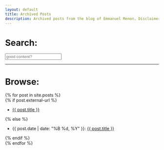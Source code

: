```yaml
---
layout: default
title: Archived Posts
description: Archived posts from the blog of Emmanuel Menon. Disclaimer - none of these posts will provide enlightenment on any subject. They might however, provide brief entertainment.
---
```

<div id="search-container" style="width: 100%">
<h1>Search:</h1>
    <input type="text" id="search-input" placeholder="good content?">
    <ul id="results-container"></ul>
</div>
<hr>
<div id="blog-archives">
    <h1>Browse:</h1>
    {% for post in site.posts %}
    <article class="post">
        {% if post.external-url %}
        <ul>
					<li>
					<a href="{{ post.external-url }}">{{ post.title }}</a>
					</li>
				</ul> {% else %}
        <ul><li>{{ post.date | date: "%B %d, %Y" }}: <a href="{{ post.url }}">{{ post.title }}</a></li></ul> {% endif %}
    </article>
    {% endfor %}
</div>

<script src="../assets/js/simple-jekyll-search.min.js" type="text/javascript"></script>

<script>
SimpleJekyllSearch({
    searchResultTemplate: '<li>{date}: <a href="{url}">{title}</a></li>',
    searchInput: document.getElementById('search-input'),
    resultsContainer: document.getElementById('results-container'),
    limit: 10,
    fuzzy: true,
    noResultsText: 'No results found',
    json: '/search.json'
})
</script>

